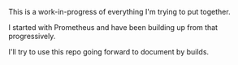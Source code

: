 This is a work-in-progress of everything I'm trying to put together. 

I started with Prometheus and have been building up from that progressively. 

I'll try to use this repo going forward to document by builds.

